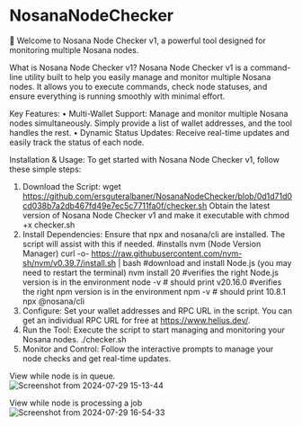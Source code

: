 # NosanaNodeChecker
🚀 Welcome to Nosana Node Checker v1, a powerful tool designed for monitoring multiple Nosana nodes.

What is Nosana Node Checker v1?
Nosana Node Checker v1 is a command-line utility built to help you easily manage and monitor multiple Nosana nodes. It allows you to execute commands, check node statuses, and ensure everything is running smoothly with minimal effort.

Key Features:
    • Multi-Wallet Support: Manage and monitor multiple Nosana nodes simultaneously. Simply provide a list of wallet addresses, and the tool handles the rest.
    • Dynamic Status Updates: Receive real-time updates and easily track the status of each node.


Installation & Usage:
To get started with Nosana Node Checker v1, follow these simple steps:
    
1. Download the Script: wget https://github.com/ersguteralbaner/NosanaNodeChecker/blob/0d1d71d0cd038b7a2db467fd49e7ec5c7711fa0f/checker.sh
Obtain the latest version of Nosana Node Checker v1 and make it executable with chmod +x checker.sh
2. Install Dependencies:
Ensure that npx and nosana/cli are installed. The script will assist with this if needed.
#installs nvm (Node Version Manager)
curl -o- https://raw.githubusercontent.com/nvm-sh/nvm/v0.39.7/install.sh | bash
#download and install Node.js (you may need to restart the terminal)
nvm install 20
#verifies the right Node.js version is in the environment
node -v # should print v20.16.0
#verifies the right npm version is in the environment
npm -v # should print 10.8.1
npx @nosana/cli
4. Configure: Set your wallet addresses and RPC URL in the script. You can get an individual RPC URL for free at https://www.helius.dev/.
5. Run the Tool: Execute the script to start managing and monitoring your Nosana nodes. ./checker.sh
6. Monitor and Control: Follow the interactive prompts to manage your node checks and get real-time updates.

View while node is in queue.   
![Screenshot from 2024-07-29 15-13-44](https://github.com/user-attachments/assets/46b91a05-2fbe-4a78-bf1b-6095ac87d879)

View while node is processing a job
![Screenshot from 2024-07-29 16-54-33](https://github.com/user-attachments/assets/5db47ae1-e82b-4d53-bc16-e09f7d06ee4c)
